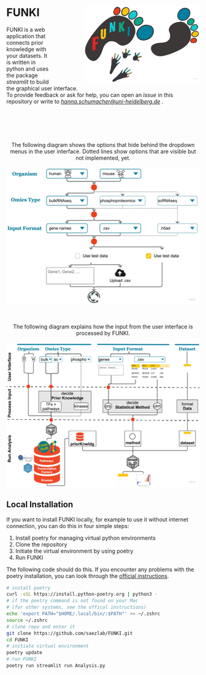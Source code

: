 # FUNKI <img style="float: right; margin-left: 3em" width="300" alt="funki logo" src="./images/funki_humanAndMice_whitebackground.jpg">

FUNKI is a web application that connects prior knowledge with your datasets. It is written in python and uses the package *streamlit* to build the graphical user interface.  
To provide feedback or ask for help, you can open an *issue* in this repository or write to *hanna.schumacher@uni-heidelberg.de* . 
  
</br>
</br>
</br>
</br>
<p align="center">
  <span>The following diagram shows the options that hide behind the dropdown menus in the user interface. Dotted lines show options that are visible but not implemented, yet.</span> </br></br>
  <img width="680"src="./images/funki_ui.jpg">
</p>

</br>
  
<p align="center">
  <span> The following diagram explains how the input from the user interface is processed by FUNKI.   </span> </br></br>
  <img width="700"src="./images/funki_processing.jpg">
</p>

## Local Installation
If you want to install FUNKI locally, for example to use it without internet connection, you can do this in four simple steps: 
1. Install poetry for managing virtual python environments
2. Clone the repository 
3. Initiate the virtual environment by using poetry
4. Run FUNKI

The following code should do this. If you encounter any problems with the poetry installation, you can look through the [official instructions](https://python-poetry.org/docs/#installation). 
```bash
# install poetry 
curl -sSL https://install.python-poetry.org | python3 -
# if the poetry command is not found on your Mac 
# (for other systems, see the offical instructions)
echo 'export PATH="$HOME/.local/bin/:$PATH"' >> ~/.zshrc  
source ~/.zshrc   
# clone repo and enter it
git clone https://github.com/saezlab/FUNKI.git
cd FUNKI
# initiate virtual environment
poetry update
# run FUNKI
poetry run streamlit run Analysis.py
```  
  
  
  
